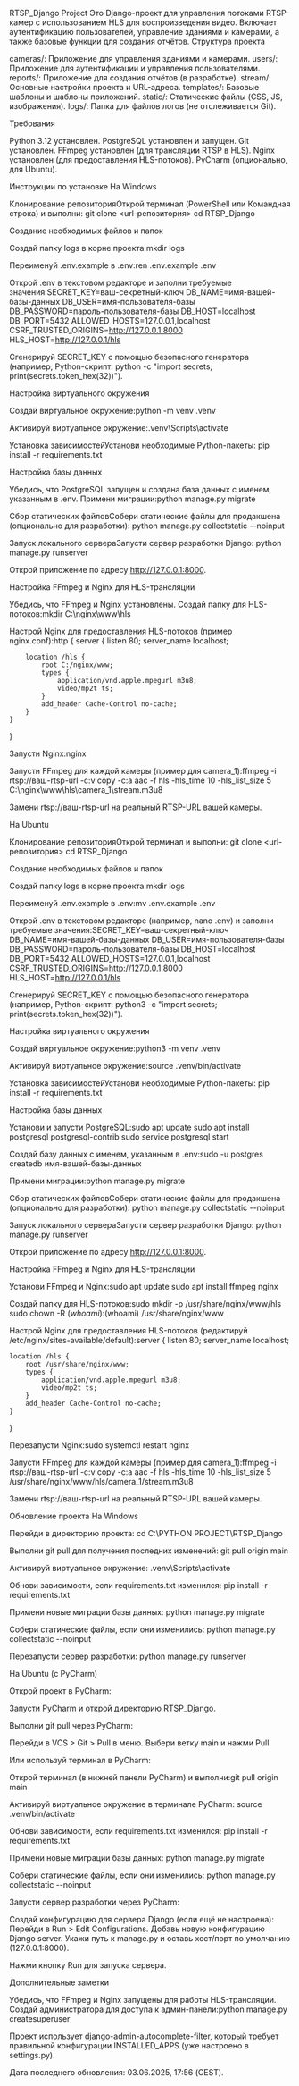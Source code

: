 RTSP_Django Project
Это Django-проект для управления потоками RTSP-камер с использованием HLS для воспроизведения видео. Включает аутентификацию пользователей, управление зданиями и камерами, а также базовые функции для создания отчётов.
Структура проекта

cameras/: Приложение для управления зданиями и камерами.
users/: Приложение для аутентификации и управления пользователями.
reports/: Приложение для создания отчётов (в разработке).
stream/: Основные настройки проекта и URL-адреса.
templates/: Базовые шаблоны и шаблоны приложений.
static/: Статические файлы (CSS, JS, изображения).
logs/: Папка для файлов логов (не отслеживается Git).

Требования

Python 3.12 установлен.
PostgreSQL установлен и запущен.
Git установлен.
FFmpeg установлен (для трансляции RTSP в HLS).
Nginx установлен (для предоставления HLS-потоков).
PyCharm (опционально, для Ubuntu).

Инструкции по установке
На Windows

Клонирование репозиторияОткрой терминал (PowerShell или Командная строка) и выполни:
git clone <url-репозитория>
cd RTSP_Django


Создание необходимых файлов и папок

Создай папку logs в корне проекта:mkdir logs


Переименуй .env.example в .env:ren .env.example .env


Открой .env в текстовом редакторе и заполни требуемые значения:SECRET_KEY=ваш-секретный-ключ
DB_NAME=имя-вашей-базы-данных
DB_USER=имя-пользователя-базы
DB_PASSWORD=пароль-пользователя-базы
DB_HOST=localhost
DB_PORT=5432
ALLOWED_HOSTS=127.0.0.1,localhost
CSRF_TRUSTED_ORIGINS=http://127.0.0.1:8000
HLS_HOST=http://127.0.0.1/hls

Сгенерируй SECRET_KEY с помощью безопасного генератора (например, Python-скрипт: python -c "import secrets; print(secrets.token_hex(32))").


Настройка виртуального окружения

Создай виртуальное окружение:python -m venv .venv


Активируй виртуальное окружение:.venv\Scripts\activate




Установка зависимостейУстанови необходимые Python-пакеты:
pip install -r requirements.txt


Настройка базы данных

Убедись, что PostgreSQL запущен и создана база данных с именем, указанным в .env.
Примени миграции:python manage.py migrate




Сбор статических файловСобери статические файлы для продакшена (опционально для разработки):
python manage.py collectstatic --noinput


Запуск локального сервераЗапусти сервер разработки Django:
python manage.py runserver

Открой приложение по адресу http://127.0.0.1:8000.

Настройка FFmpeg и Nginx для HLS-трансляции

Убедись, что FFmpeg и Nginx установлены.
Создай папку для HLS-потоков:mkdir C:\nginx\www\hls


Настрой Nginx для предоставления HLS-потоков (пример nginx.conf):http {
    server {
        listen 80;
        server_name localhost;

        location /hls {
            root C:/nginx/www;
            types {
                application/vnd.apple.mpegurl m3u8;
                video/mp2t ts;
            }
            add_header Cache-Control no-cache;
        }
    }
}


Запусти Nginx:nginx


Запусти FFmpeg для каждой камеры (пример для camera_1):ffmpeg -i rtsp://ваш-rtsp-url -c:v copy -c:a aac -f hls -hls_time 10 -hls_list_size 5 C:\nginx\www\hls\camera_1\stream.m3u8

Замени rtsp://ваш-rtsp-url на реальный RTSP-URL вашей камеры.



На Ubuntu

Клонирование репозиторияОткрой терминал и выполни:
git clone <url-репозитория>
cd RTSP_Django


Создание необходимых файлов и папок

Создай папку logs в корне проекта:mkdir logs


Переименуй .env.example в .env:mv .env.example .env


Открой .env в текстовом редакторе (например, nano .env) и заполни требуемые значения:SECRET_KEY=ваш-секретный-ключ
DB_NAME=имя-вашей-базы-данных
DB_USER=имя-пользователя-базы
DB_PASSWORD=пароль-пользователя-базы
DB_HOST=localhost
DB_PORT=5432
ALLOWED_HOSTS=127.0.0.1,localhost
CSRF_TRUSTED_ORIGINS=http://127.0.0.1:8000
HLS_HOST=http://127.0.0.1/hls

Сгенерируй SECRET_KEY с помощью безопасного генератора (например, Python-скрипт: python3 -c "import secrets; print(secrets.token_hex(32))").


Настройка виртуального окружения

Создай виртуальное окружение:python3 -m venv .venv


Активируй виртуальное окружение:source .venv/bin/activate




Установка зависимостейУстанови необходимые Python-пакеты:
pip install -r requirements.txt


Настройка базы данных

Установи и запусти PostgreSQL:sudo apt update
sudo apt install postgresql postgresql-contrib
sudo service postgresql start


Создай базу данных с именем, указанным в .env:sudo -u postgres createdb имя-вашей-базы-данных


Примени миграции:python manage.py migrate




Сбор статических файловСобери статические файлы для продакшена (опционально для разработки):
python manage.py collectstatic --noinput


Запуск локального сервераЗапусти сервер разработки Django:
python manage.py runserver

Открой приложение по адресу http://127.0.0.1:8000.

Настройка FFmpeg и Nginx для HLS-трансляции

Установи FFmpeg и Nginx:sudo apt update
sudo apt install ffmpeg nginx


Создай папку для HLS-потоков:sudo mkdir -p /usr/share/nginx/www/hls
sudo chown -R $(whoami):$(whoami) /usr/share/nginx/www


Настрой Nginx для предоставления HLS-потоков (редактируй /etc/nginx/sites-available/default):server {
    listen 80;
    server_name localhost;

    location /hls {
        root /usr/share/nginx/www;
        types {
            application/vnd.apple.mpegurl m3u8;
            video/mp2t ts;
        }
        add_header Cache-Control no-cache;
    }
}


Перезапусти Nginx:sudo systemctl restart nginx


Запусти FFmpeg для каждой камеры (пример для camera_1):ffmpeg -i rtsp://ваш-rtsp-url -c:v copy -c:a aac -f hls -hls_time 10 -hls_list_size 5 /usr/share/nginx/www/hls/camera_1/stream.m3u8

Замени rtsp://ваш-rtsp-url на реальный RTSP-URL вашей камеры.



Обновление проекта
На Windows

Перейди в директорию проекта:
cd C:\PYTHON PROJECT\RTSP_Django


Выполни git pull для получения последних изменений:
git pull origin main


Активируй виртуальное окружение:
.venv\Scripts\activate


Обнови зависимости, если requirements.txt изменился:
pip install -r requirements.txt


Примени новые миграции базы данных:
python manage.py migrate


Собери статические файлы, если они изменились:
python manage.py collectstatic --noinput


Перезапусти сервер разработки:
python manage.py runserver



На Ubuntu (с PyCharm)

Открой проект в PyCharm:

Запусти PyCharm и открой директорию RTSP_Django.


Выполни git pull через PyCharm:

Перейди в VCS > Git > Pull в меню.
Выбери ветку main и нажми Pull.

Или используй терминал в PyCharm:

Открой терминал (в нижней панели PyCharm) и выполни:git pull origin main




Активируй виртуальное окружение в терминале PyCharm:
source .venv/bin/activate


Обнови зависимости, если requirements.txt изменился:
pip install -r requirements.txt


Примени новые миграции базы данных:
python manage.py migrate


Собери статические файлы, если они изменились:
python manage.py collectstatic --noinput


Запусти сервер разработки через PyCharm:

Создай конфигурацию для сервера Django (если ещё не настроена):
Перейди в Run > Edit Configurations.
Добавь новую конфигурацию Django server.
Укажи путь к manage.py и оставь хост/порт по умолчанию (127.0.0.1:8000).


Нажми кнопку Run для запуска сервера.



Дополнительные заметки

Убедись, что FFmpeg и Nginx запущены для работы HLS-трансляции.
Создай администратора для доступа к админ-панели:python manage.py createsuperuser


Проект использует django-admin-autocomplete-filter, который требует правильной конфигурации INSTALLED_APPS (уже настроено в settings.py).

Дата последнего обновления: 03.06.2025, 17:56 (CEST).

